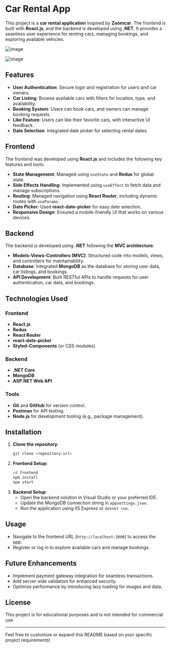 # Car Rental App

This project is a **car rental application** inspired by **Zoomcar**. The frontend is built with **React.js**, and the backend is developed using **.NET**. It provides a seamless user experience for renting cars, managing bookings, and exploring available vehicles.

![image](https://github.com/user-attachments/assets/63fa282a-581a-431d-81b6-1a7e263e915c)


![image](https://github.com/user-attachments/assets/9cc3319b-3c09-48de-ba47-d83fdb9f51c0)



## Features
- **User Authentication**: Secure login and registration for users and car owners.
- **Car Listing**: Browse available cars with filters for location, type, and availability.
- **Booking System**: Users can book cars, and owners can manage booking requests.
- **Like Feature**: Users can like their favorite cars, with interactive UI feedback.
- **Date Selection**: Integrated date picker for selecting rental dates.

## Frontend
The frontend was developed using **React.js** and includes the following key features and tools:
- **State Management**: Managed using `useState` and **Redux** for global state.
- **Side Effects Handling**: Implemented using `useEffect` to fetch data and manage subscriptions.
- **Routing**: Managed navigation using **React Router**, including dynamic routes with `useParams`.
- **Date Picker**: Used **react-date-picker** for easy date selection.
- **Responsive Design**: Ensured a mobile-friendly UI that works on various devices.

## Backend
The backend is developed using **.NET** following the **MVC architecture**:
- **Models-Views-Controllers (MVC)**: Structured code into models, views, and controllers for maintainability.
- **Database**: Integrated **MongoDB** as the database for storing user data, car listings, and bookings.
- **API Development**: Built RESTful APIs to handle requests for user authentication, car data, and bookings.

## Technologies Used
### Frontend
- **React.js**
- **Redux**
- **React Router**
- **react-date-picker**
- **Styled-Components** (or CSS modules)
  
### Backend
- **.NET Core**
- **MongoDB**
- **ASP.NET Web API**
  
### Tools
- **Git** and **GitHub** for version control.
- **Postman** for API testing.
- **Node.js** for development tooling (e.g., package management).

## Installation
1. **Clone the repository**:
   ```bash
   git clone <repository-url>
   ```
2. **Frontend Setup**:
   ```bash
   cd frontend
   npm install
   npm start
   ```
3. **Backend Setup**:
   - Open the backend solution in Visual Studio or your preferred IDE.
   - Update the MongoDB connection string in `appsettings.json`.
   - Run the application using IIS Express or `dotnet run`.

## Usage
- Navigate to the frontend URL (`http://localhost:3000`) to access the app.
- Register or log in to explore available cars and manage bookings.

## Future Enhancements
- Implement payment gateway integration for seamless transactions.
- Add server-side validation for enhanced security.
- Optimize performance by introducing lazy loading for images and data.

## License
This project is for educational purposes and is not intended for commercial use.

---

Feel free to customize or expand this README based on your specific project requirements!
